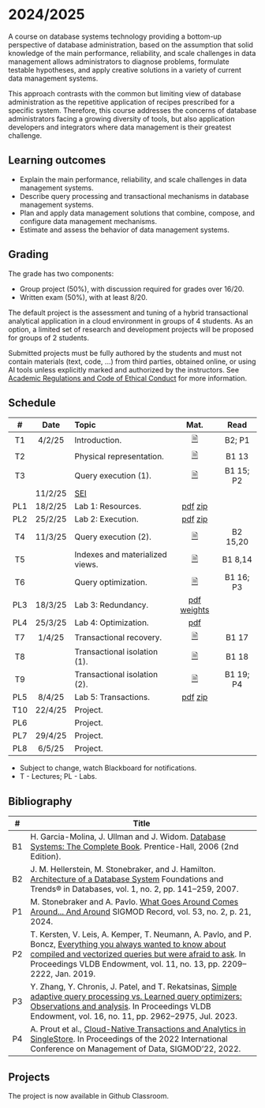 
# 2024/2025

A course on database systems technology providing a bottom-up perspective of database administration, based on the assumption that solid knowledge of the main performance, reliability, and scale challenges in data management allows administrators to diagnose problems, formulate testable hypotheses, and apply creative solutions in a variety of current data management systems.

This approach contrasts with the common but limiting view of database administration as the repetitive application of recipes prescribed for a specific system. Therefore, this course addresses the concerns of database administrators facing a growing diversity of tools, but also application developers and integrators where data management is their greatest challenge.

## Learning outcomes

- Explain the main performance, reliability, and scale challenges in data management systems.
- Describe query processing and transactional mechanisms in database management systems.
- Plan and apply data management solutions that combine, compose, and configure data management mechanisms.
- Estimate and assess the behavior of data management systems.

## Grading

The grade has two components:

- Group project (50%), with discussion required for grades over 16/20.
- Written exam (50%), with at least 8/20.

The default project is the assessment and tuning of a hybrid transactional analytical application in a cloud environment in groups of 4 students. As an option, a limited set of research and development projects will be proposed for groups of 2 students.

Submitted projects must be fully authored by the students and must not contain materials (text, code, ...) from third parties, obtained online, or using AI tools unless explicitly marked and authorized by the instructors. See [Academic Regulations and Code of Ethical Conduct](https://alunos.uminho.pt/pt/estudantes/paginas/infouteisregulamentos.aspx) for more information.

## Schedule

| # | Date       | Topic | Mat.       | Read |
|:-:|:----------:|:------|:------:|:-------:|
| T1 | 4/2/25 | Introduction. | [&#128462;](materials/00-intro.pdf) | B2; P1
| T2 |  | Physical representation. | [&#128462;](materials/01-relational.pdf) | B1 13 |
| T3 | | Query execution (1). | [&#128462;](materials/02-relational.pdf) | B1 15; P2 |
|   | 11/2/25 | [SEI](https://seium.org/) | |
| PL1 | 18/2/25  | Lab 1: Resources. | [pdf](materials/lab1.pdf) [zip](materials/skelbench.zip) |
| PL2 | 25/2/25  | Lab 2: Execution. | [pdf](materials/lab2.pdf) [zip](materials/lab2.zip) |
| T4 | 11/3/25 | Query execution (2). | [&#128462;](materials/03-relational.pdf) | B2 15,20 |
| T5 | | Indexes and materialized views. | [&#128462;](materials/04-relational.pdf) | B1 8,14|
| T6 | | Query optimization. | [&#128462;](materials/05-relational.pdf) | B1 16; P3 |
| PL3 | 18/3/25  | Lab 3: Redundancy. | [pdf](materials/lab3.pdf) [weights](https://storage.googleapis.com/abd25/lab3.zip) |
| PL4 | 25/3/25  | Lab 4: Optimization. | [pdf](materials/lab4.pdf) |
| T7 | 1/4/25 | Transactional recovery. | [&#128462;](materials/06-acid.pdf) | B1 17 |
| T8 |  | Transactional isolation (1). | [&#128462;](materials/07-acid.pdf) | B1 18 |
| T9 | | Transactional isolation (2). | [&#128462;](materials/08-acid.pdf) | B1 19; P4 |
| PL5 | 8/4/25  | Lab 5: Transactions. | [pdf](materials/lab5.pdf) [zip](materials/skelbench-v2.zip) |
| T10 | 22/4/25  | Project. | |
| PL6 |   | Project. | |
| PL7 | 29/4/25  | Project. | |
| PL8 | 6/5/25 | Project. | |


- Subject to change, watch Blackboard for notifications.
- T - Lectures; PL - Labs.

## Bibliography

| # |  Title | 
|:-:|------------|
| B1 | H. Garcia-Molina, J. Ullman and J. Widom. [Database Systems: The Complete Book](http://infolab.stanford.edu/~ullman/dscb.html). Prentice-Hall, 2006 (2nd Edition).
| B2 | J. M. Hellerstein, M. Stonebraker, and J. Hamilton. [Architecture of a Database System](https://dsf.berkeley.edu/papers/fntdb07-architecture.pdf) Foundations and Trends® in Databases, vol. 1, no. 2, pp. 141–259, 2007.
| P1 | M. Stonebraker and A. Pavlo. [What Goes Around Comes Around... And Around](https://db.cs.cmu.edu/papers/2024/whatgoesaround-sigmodrec2024.pdf) SIGMOD Record, vol. 53, no. 2, p. 21, 2024. | 
| P2 | T. Kersten, V. Leis, A. Kemper, T. Neumann, A. Pavlo, and P. Boncz, [Everything you always wanted to know about compiled and vectorized queries but were afraid to ask](https://doi.org/10.14778/3275366.3284966). In Proceedings VLDB Endowment, vol. 11, no. 13, pp. 2209–2222, Jan. 2019. |
| P3 | Y. Zhang, Y. Chronis, J. Patel, and T. Rekatsinas, [Simple adaptive query processing vs. Learned query optimizers: Observations and analysis](https://doi.org/10.14778/3611479.3611501). In Proceedings VLDB Endowment, vol. 16, no. 11, pp. 2962–2975, Jul. 2023. |
| P4 | A. Prout et al., [Cloud-Native Transactions and Analytics in SingleStore](https://doi.org/10.1145/3514221.3526055). In Proceedings of the 2022 International Conference on Management of Data, SIGMOD’22, 2022. |

## Projects

The project is now available in Github Classroom.